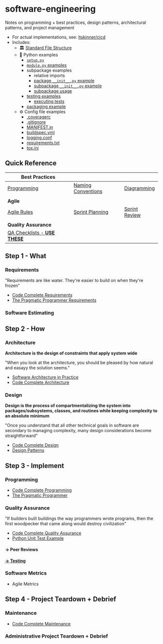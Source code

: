 # software-engineering

Notes on programming + best practices, design patterns, architectural patterns, and project management

* For actual implementations, see: [ltskinner/cicd](https://github.com/ltskinner/cicd)
* Includes:
  * 🏛️ [Standard File Structure](https://github.com/ltskinner/cicd#file-structure)
  * 🐍 Python examples
    * [`setup.py`](https://github.com/ltskinner/cicd/blob/master/setup.py)
    * [`module.py` examples](https://github.com/ltskinner/cicd/blob/master/boneless/module.py)
    * subpackage examples
      * relative imports
      * [package `__init__.py` example](https://github.com/ltskinner/cicd/blob/master/boneless/__init__.py)
      * [subpackage `__init__.py` example](https://github.com/ltskinner/cicd/blob/master/boneless/subpackage/__init__.py)
      * [subpackage usage](https://github.com/ltskinner/cicd/blob/master/boneless/module.py)
    * [testing examples](https://github.com/ltskinner/cicd/tree/master/boneless/tests)
      * [executing tests](https://github.com/ltskinner/cicd#executing-tests)
    * [packaging example](https://github.com/ltskinner/cicd#bulding-package)
  * ⚙️ Config file examples
    * [.coveragerc](https://github.com/ltskinner/cicd/blob/master/.coveragerc)
    * [.gitignore](https://github.com/ltskinner/cicd/blob/master/.gitignore)
    * [MANIFEST.in](https://github.com/ltskinner/cicd/blob/master/MANIFEST.in)
    * [buildspec.yml](https://github.com/ltskinner/cicd/blob/master/buildspec.yml)
    * [logging.conf](https://github.com/ltskinner/cicd/blob/master/logging_dev.conf)
    * [requirements.txt](https://github.com/ltskinner/cicd/blob/master/requirements.txt)
    * [tox.ini](https://github.com/ltskinner/cicd/blob/master/tox.ini)

## Quick Reference

| **Best Practices** | | |
| - | - | - |
| [Programming](./best_practices/PROGRAMMING.md) |  [Naming Conventions](./best_practices/NAMING_CONVENTIONS.md) | [Diagramming](./best_practices/DIGRAMMING.md) |
| | | |
| **Agile** | | |
| [Agile Rules](https://github.com/ltskinner/software-engineering/blob/master/books/agile_project_management_with_scrum/RULES.md) | [Sprint Planning](./qa_checklists/SPRINT_PLANNING.md) | [Sprint Review](./qa_checklists/SPRINT_REVIEW.md) |
| | | |
| **Quality Assurance** |
| [QA Checklists - **USE THESE**](./qa_checklists) |

## Step 1 - What

### Requirements

"Requirements are like water. They're easier to build on when they're frozen"

* [Code Complete Requirements](./books/code_complete/prereqs/requirements)
* [The Pragmatic Programmer Requirements](./books/pragmatic_programmer/CHAPTER_7.md)

### Software Estimating

## Step 2 - How

### Architecture

**Architecture is the design of constraints that apply system wide**

"When you look at the architecture, you should be pleased by how natural and easayy the solution seems."

* [Software Architecture in Practice](./books/software_architecture_in_practice)
* [Code Complete Architecture](./books/code_complete/prereqs/architecture)

### Design

**Design is the process of compartmentalizing the system into packages/subsystems, classes, and routines while keeping complexity to an absolute minimum**

"Once you understand that all other technical goals in software are secondary to managing complexity, many design considerations become straightforward"

* [Code Complete Design](./books/code_complete/design)
* [Design Patterns](./books/design_patterns)

## Step 3 - Implement

### Programming

* [Code Complete Programming](./books/code_complete/programming)
* [The Pragmatic Programmer](./books/pragmatic_programmer)

### Quality Assurance

"If builders built buildings the way programmers wrote programs, then the first woodpecker that came along would destroy civilization"

* [Code Complete Quality Assurance](./books/code_complete/quality_assurance)
* [Python Unit Test Example](./python/unit_testing)

#### -> Peer Reviews

#### [-> Testing](./qa_checklists/3_3_TESTING.mc)

### Software Metrics

* Agile Metrics

## Step 4 - Project Teardown + Debrief

### Maintenance

* [Code Complete Maintenance](./books/code_complete/maintenance)

### Administrative Project Teardown + Debrief
